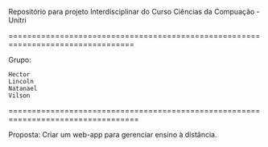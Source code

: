 Repositório para projeto Interdisciplinar do Curso Ciências da Compuação - Unitri

=================================================================================

Grupo:

    Hector
    Lincoln
    Natanael
    Vilson

==================================================================================

Proposta:
    Criar um web-app para gerenciar ensino à distância.
